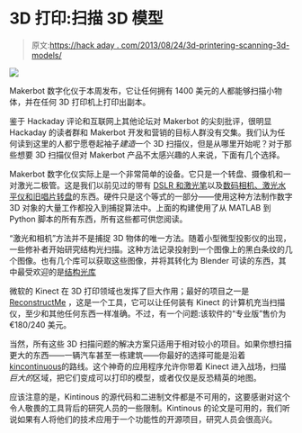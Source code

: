 # 3D 打印:扫描 3D 模型

> 原文:[https://hack aday . com/2013/08/24/3d-printering-scanning-3d-models/](https://hackaday.com/2013/08/24/3d-printering-scanning-3d-models/)

![](../Images/732f3581862beb942a2279d46c66e789.png)

Makerbot 数字化仪于本周发布，它让任何拥有 1400 美元的人都能够扫描小物体，并在任何 3D 打印机上打印出副本。

鉴于 Hackaday 评论和互联网上其他论坛对 Makerbot 的尖刻批评，很明显 Hackaday 的读者群和 Makerbot 开发和营销的目标人群没有交集。我们认为任何读到这里的人都宁愿卷起袖子*建造*一个 3D 扫描仪，但是从哪里开始呢？对于那些想要 3D 扫描仪但对 Makerbot 产品不太感兴趣的人来说，下面有几个选择。

Makerbot 数字化仪实际上是一个非常简单的设备。它只是一个转盘、摄像机和一对激光二极管。这是我们以前见过的带有 [DSLR 和激光笔](http://hackaday.com/2013/05/15/3d-scanner-with-remarkable-resolution/)以及[数码相机、激光水平仪和旧唱片转盘](http://hackaday.com/2010/03/18/ditch-the-lps-and-build-your-own-3d-scanner/)的东西。硬件只是这个等式的一部分——使用这种方法制作数字 3D 对象的大量工作都投入到捕捉算法中。上面的构建使用了从 MATLAB 到 Python 脚本的所有东西，所有这些都可供您阅读。

“激光和相机”方法并不是捕捉 3D 物体的唯一方法。随着小型微型投影仪的出现，一些修补者开始研究结构光扫描。这种方法记录投射到一个图像上的黑白条纹的几个图像。也有几个库可以获取这些图像，并将其转化为 Blender 可读的东西，其中最受欢迎的是[结构光库](https://code.google.com/p/structured-light/)

微软的 Kinect 在 3D 打印领域也发挥了巨大作用；最好的项目之一是 [ReconstructMe](http://reconstructme.net/) ，这是一个工具，它可以让任何装有 Kinect 的计算机充当扫描仪，至少和其他任何东西一样准确。不过，有一个问题:该软件的“专业版”售价为€180/240 美元。

当然，所有这些 3D 扫描问题的解决方案只适用于相对较小的项目。如果你想扫描更大的东西——一辆汽车甚至一栋建筑——你最好的选择可能是沿着[kincontinuous](http://www.youtube.com/watch?v=D3yYjaLmiqU)的路线。这个神奇的应用程序允许你带着 Kinect 进入战场，扫描*巨大的*区域，把它们变成可以打印的模型，或者仅仅是反恐精英的地图。

应该注意的是，Kintinous 的源代码和二进制文件都是不可用的，这要感谢对这个令人敬畏的工具背后的研究人员的一些限制。Kintinous 的论文是可用的，我们听说如果有人将他们的技术应用于一个功能性的开源项目，研究人员会很高兴。